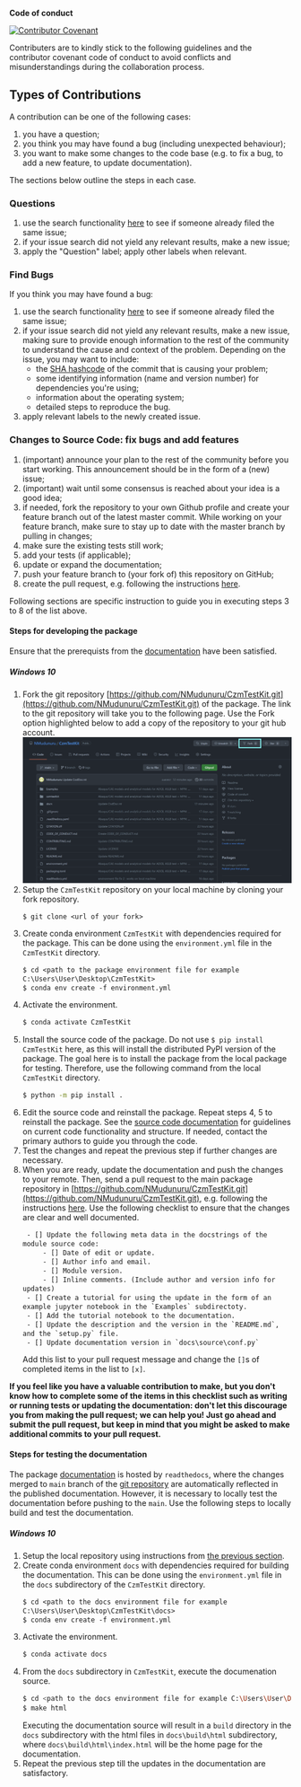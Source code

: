**Code of conduct**

[![Contributor Covenant](https://img.shields.io/badge/Contributor%20Covenant-2.1-4baaaa.svg)](https://github.com/NMudunuru/CzmTestKit/blob/main/CODE_OF_CONDUCT.md) 

Contributers are to kindly stick to the following guidelines and the contributor covenant code of conduct to avoid conflicts and misunderstandings during the collaboration process.

## Types of Contributions

A contribution can be one of the following cases:
    
1. you have a question;
2. you think you may have found a bug (including unexpected behaviour);
3. you want to make some changes to the code base (e.g. to fix a bug, to add a new feature, to update documentation).

The sections below outline the steps in each case.

### Questions
    
1. use the search functionality [here](https://github.com/NMudunuru/CzmTestKit/issues) to see if someone already filed the same issue;
2. if your issue search did not yield any relevant results, make a new issue;
3. apply the "Question" label; apply other labels when relevant.

### Find Bugs

If you think you may have found a bug:

1. use the search functionality [here](https://github.com/NMudunuru/CzmTestKit/issues) to see if someone already filed the same issue;
2. if your issue search did not yield any relevant results, make a new issue, making sure to provide enough information to the rest of the community to understand the cause and context of the problem. Depending on the issue, you may want to include:
    - the [SHA hashcode](https://help.github.com/articles/autolinked-references-and-urls/#commit-shas) of the commit that is causing your problem;
    - some identifying information (name and version number) for dependencies you're using;
    - information about the operating system;
    - detailed steps to reproduce the bug.
3. apply relevant labels to the newly created issue.

### Changes to Source Code: fix bugs and add features

1. (important) announce your plan to the rest of the community before you start working. This announcement should be in the form of a (new) issue;
2. (important) wait until some consensus is reached about your idea is a good idea;
3. if needed, fork the repository to your own Github profile and create your feature branch out of the latest master commit. While working on your feature branch, make sure to stay up to date with the master branch by pulling in changes;
4. make sure the existing tests still work;
5. add your tests (if applicable);
6. update or expand the documentation;
7. push your feature branch to (your fork of) this repository on GitHub;
8. create the pull request, e.g. following the instructions [here](https://docs.github.com/en/github/collaborating-with-pull-requests/proposing-changes-to-your-work-with-pull-requests/creating-a-pull-request).

Following sections are specific instruction to guide you in executing steps 3 to 8 of the list above.

#### Steps for developing the package

Ensure that the prerequists from the [documentation](https://czmtestkit.readthedocs.io/en/latest/packageRead.html) have been satisfied.

##### Windows 10

1. Fork the git repository [https://github.com/NMudunuru/CzmTestKit.git](https://github.com/NMudunuru/CzmTestKit.git) of the package. The link to the git repository will take you to the following page. Use the Fork option highlighted below to add a copy of the repository to your git hub account.
    ![Github Fork Button](imgs/Fork.png)
2. Setup the `CzmTestKit` repository on your local machine by cloning your fork repository.
    ```
    $ git clone <url of your fork>
    ```
3. Create conda environment `CzmTestKit` with dependencies required for the package. This can be done using the `environment.yml` file in the `CzmTestKit` directory.
    ```
    $ cd <path to the package environment file for example C:\Users\User\Desktop\CzmTestKit>
    $ conda env create -f environment.yml
    ```
4. Activate the environment.
    ```bash
    $ conda activate CzmTestKit
    ```
5. Install the source code of the package. Do not use `$ pip install CzmTestKit` here, as this will install the distributed PyPI version of the package. The goal here is to install the package from the local package for testing. Therefore, use the following command from the local  `CzmTestKit` directory.
    ```bash
    $ python -m pip install .
    ```
6. Edit the source code and reinstall the package. Repeat steps 4, 5 to reinstall the package. See the [source code documentation](https://czmtestkit.readthedocs.io/en/latest/CodDoc.html) for guidelines on current code functionality and structure. If needed, contact the primary authors to guide you through the code.
7. Test the changes and repeat the previous step if further changes are necessary.
8. When you are ready, update the documentation and push the changes to your remote. Then, send a pull request to the main package repository in [https://github.com/NMudunuru/CzmTestKit.git](https://github.com/NMudunuru/CzmTestKit.git), e.g. following the instructions [here](https://docs.github.com/en/github/collaborating-with-pull-requests/proposing-changes-to-your-work-with-pull-requests/creating-a-pull-request). Use the following checklist to ensure that the changes are clear and well documented.
   ```
    - [] Update the following meta data in the docstrings of the module source code:
        - [] Date of edit or update.
        - [] Author info and email.
        - [] Module version.
        - [] Inline comments. (Include author and version info for updates)
    - [] Create a tutorial for using the update in the form of an example jupyter notebook in the `Examples` subdirectoty.
    - [] Add the tutorial notebook to the documentation.
    - [] Update the description and the version in the `README.md`, and the `setup.py` file.
    - [] Update documentation version in `docs\source\conf.py`
    ```
    Add this list to your pull request message and change the `[]`s of completed items in the list to `[x]`.

**If you feel like you have a valuable contribution to make, but you don't know how to complete some of the items in this checklist such as writing or running tests or updating the documentation: don't let this discourage you from making the pull request; we can help you! Just go ahead and submit the pull request, but keep in mind that you might be asked to make additional commits to your pull request.**

#### Steps for testing the documentation

The package [documentation](https://czmtestkit.readthedocs.io/en/latest/index.html) is hosted by `readthedocs`, where the changes merged to `main` branch of the [git repository](https://github.com/NMudunuru/CzmTestKit.git) are automatically reflected in the published documentation.
However, it is necessary to locally test the documentation before pushing to the `main`. Use the following steps to locally build and test the documentation.

##### Windows 10

1. Setup the local repository using instructions from [the previous section](#Setup-for-Package-Developers).
1. Create conda environment `docs` with dependencies required for building the documentation. This can be done using the `environment.yml` file in the `docs` subdirectory of the `CzmTestKit` directory.
    ```
    $ cd <path to the docs environment file for example C:\Users\User\Desktop\CzmTestKit\docs>
    $ conda env create -f environment.yml
    ```
1. Activate the environment.
    ```bash
    $ conda activate docs
    ```
1. From the `docs` subdirectory in `CzmTestKit`, execute the documenation source.
    ```bash
    $ cd <path to the docs environment file for example C:\Users\User\Desktop\CzmTestKit\docs>
    $ make html
    ```
    Executing the documentation source will result in a `build` directory in the `docs` subdirectory with the html files in `docs\build\html` subdirectory, where `docs\build\html\index.html` will be the home page for the documentation.
1. Repeat the previous step till the updates in the documentation are satisfactory.
